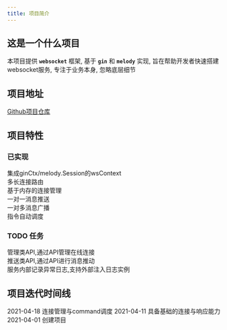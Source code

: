 ```yaml
---
title: 项目简介
---
```


## 这是一个什么项目

本项目提供 **`websocket`** 框架, 基于 **`gin`** 和 **`melody`** 实现, 旨在帮助开发者快速搭建 websocket服务, 专注于业务本身, 忽略底层细节

## 项目地址

[Github项目仓库](https://github.com/go-developer/websocket)

## 项目特性

### 已实现

<a-checkbox checked>集成ginCtx/melody.Session的wsContext</a-checkbox>
<br/>
<a-checkbox checked>多长连接路由</a-checkbox>
<br/>
<a-checkbox checked>基于内存的连接管理</a-checkbox>
<br/>
<a-checkbox checked>一对一消息推送</a-checkbox>
<br/>
<a-checkbox checked>一对多消息广播</a-checkbox>
<br/>
<a-checkbox checked>指令自动调度</a-checkbox>

### TODO 任务

<a-checkbox>管理类API,通过API管理在线连接</a-checkbox>
<br/>
<a-checkbox>推送类API,通过API进行消息推动</a-checkbox>
<br/>
<a-checkbox>服务内部记录异常日志,支持外部注入日志实例</a-checkbox>
<br/>

## 项目迭代时间线

<a-timeline>
  <a-timeline-item>2021-04-18 连接管理与command调度</a-timeline-item>
  <a-timeline-item>2021-04-11 具备基础的连接与响应能力</a-timeline-item>
  <a-timeline-item>2021-04-01 创建项目</a-timeline-item>
</a-timeline>
